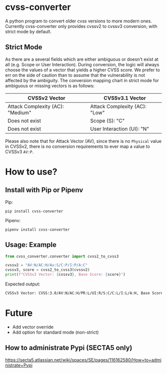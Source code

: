 # cvss-converter

A python program to convert older cvss versions to more modern ones.
Currently cvss-converter only provides cvssv2 to cvssv3 conversion, with strict mode by default.

## Strict Mode

As there are a several fields which are either ambiguous or doesn't exist at all (e.g. Scope or User Interaction). During conversion, the logic will always choose the values of a vector that yields a higher CVSS score. We prefer to err on the side of caution than to assume that the vulnerability is not affected by the ambiguity.
The conversion mapping chart in strict mode for ambiguous or missing vectors is as follows:

| CVSSv2 Vector                    | CVSSv3.1 Vector               |
| -------------------------------- | ----------------------------- |
| Attack Complexity (AC): "Medium" | Attack Complexity (AC): "Low" |
| Does not exist                   | Scope (S): "C"                |
| Does not exist                   | User Interaction (UI): "N"    |

Please also note that for Attack Vector (AV), since there is no `Physical` value in CVSSv2, there is no conversion requirements to ever map a value to CVSSv3 `AV:P`.

# How to use?

## Install with Pip or Pipenv

Pip:

```
pip install cvss-converter
```

Pipenv:

```
pipenv install cvss-converter
```

## Usage: Example

```python
from cvss_converter.converter import cvss2_to_cvss3

cvssv2 = "AV:N/AC:H/Au:S/C:P/I:P/A:C"
cvssv3, score = cvss2_to_cvss3(cvssv2)
print(f"CVSSv3 Vector: {cvssv3}, Base Score: {score}")
```

Expected output:

```bash
CVSSv3 Vector: CVSS:3.0/AV:N/AC:H/PR:L/UI:R/S:C/C:L/I:L/A:H, Base Score: 7.1
```

# Future

- Add vector override
- Add option for standard mode (non-strict)

## How to administrate Pypi (SECTA5 only)

https://secta5.atlassian.net/wiki/spaces/SE/pages/116162580/How+to+administrate+Pypi
